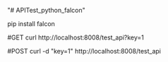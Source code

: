 "# APITest_python_falcon" 

pip install falcon

#GET
curl http://localhost:8008/test_api?key=1

#POST
curl -d "key=1" http://localhost:8008/test_api
